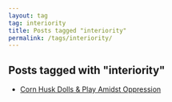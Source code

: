 ```yaml
---
layout: tag
tag: interiority
title: Posts tagged "interiority"
permalink: /tags/interiority/
---
```


## Posts tagged with "interiority"
- [Corn Husk Dolls & Play Amidst Oppression](/blog/2019-06-30-corn-husk-dolls.html)
